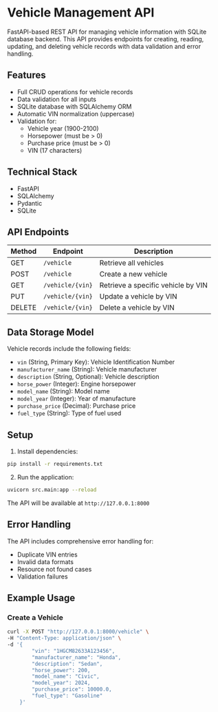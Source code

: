 # Vehicle Management API

FastAPI-based REST API for managing vehicle information with SQLite database backend. This API provides endpoints for creating, reading, updating, and deleting vehicle records with data validation and error handling.

## Features

- Full CRUD operations for vehicle records
- Data validation for all inputs
- SQLite database with SQLAlchemy ORM
- Automatic VIN normalization (uppercase)
- Validation for:
  - Vehicle year (1900-2100)
  - Horsepower (must be > 0)
  - Purchase price (must be > 0)
  - VIN (17 characters)

## Technical Stack

- FastAPI
- SQLAlchemy
- Pydantic
- SQLite

## API Endpoints

| Method | Endpoint | Description |
|--------|----------|-------------|
| GET | `/vehicle` | Retrieve all vehicles |
| POST | `/vehicle` | Create a new vehicle |
| GET | `/vehicle/{vin}` | Retrieve a specific vehicle by VIN |
| PUT | `/vehicle/{vin}` | Update a vehicle by VIN |
| DELETE | `/vehicle/{vin}` | Delete a vehicle by VIN |

## Data Storage Model

Vehicle records include the following fields:

- `vin` (String, Primary Key): Vehicle Identification Number
- `manufacturer_name` (String): Vehicle manufacturer
- `description` (String, Optional): Vehicle description
- `horse_power` (Integer): Engine horsepower
- `model_name` (String): Model name
- `model_year` (Integer): Year of manufacture
- `purchase_price` (Decimal): Purchase price
- `fuel_type` (String): Type of fuel used

## Setup

1. Install dependencies:
```bash
pip install -r requirements.txt
```

2. Run the application:
```bash
uvicorn src.main:app --reload
```

The API will be available at `http://127.0.0.1:8000`

## Error Handling

The API includes comprehensive error handling for:
- Duplicate VIN entries
- Invalid data formats
- Resource not found cases
- Validation failures

## Example Usage

### Create a Vehicle

```bash
curl -X POST "http://127.0.0.1:8000/vehicle" \
-H "Content-Type: application/json" \
-d '{
        "vin": "1HGCM82633A123456",
        "manufacturer_name": "Honda",
        "description": "Sedan",
        "horse_power": 200,
        "model_name": "Civic",
        "model_year": 2024,
        "purchase_price": 10000.0,
        "fuel_type": "Gasoline"
    }'
```
